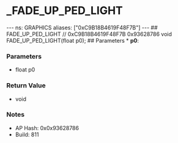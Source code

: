 # _FADE_UP_PED_LIGHT

--- ns: GRAPHICS aliases: ["0xC9B18B4619F48F7B"] --- ## FADE_UP_PED_LIGHT  // 0xC9B18B4619F48F7B 0x93628786 void FADE_UP_PED_LIGHT(float p0);  ## Parameters * **p0**:

### Parameters
* float p0

### Return Value
* void

### Notes
* AP Hash: 0x0x93628786
* Build: 811

